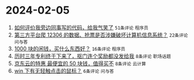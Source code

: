 # 2024-02-05

1. [如何评价我旁边同事写的代码，给我气笑了](https://www.v2ex.com/t/1014293) `51条评论` `程序员`
1. [第三方平台爬 12306 的数据、抢票是否涉嫌破坏计算机信息系统？](https://www.v2ex.com/t/1014283) `22条评论` `问与答`
1. [1000 块的闲钱，买什么东西好？](https://www.v2ex.com/t/1014286) `16条评论` `程序员`
1. [历时三年专利终于下来了，抠门连个奖励都没发给我](https://www.v2ex.com/t/1014289) `8条评论` `职场话题`
1. [京东云的特惠 最便宜的 50 块钱，值得买不](https://www.v2ex.com/t/1014287) `8条评论` `云计算`
1. [win 下有无轻触点击的鼠标？](https://www.v2ex.com/t/1014288) `6条评论` `问与答`
